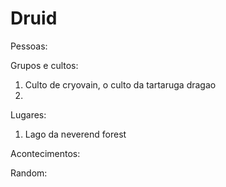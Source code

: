 # Druid

Pessoas:


Grupos e cultos:
1. Culto de cryovain, o culto da tartaruga dragao
2. 

Lugares:
1. Lago da neverend forest

Acontecimentos:

Random:
